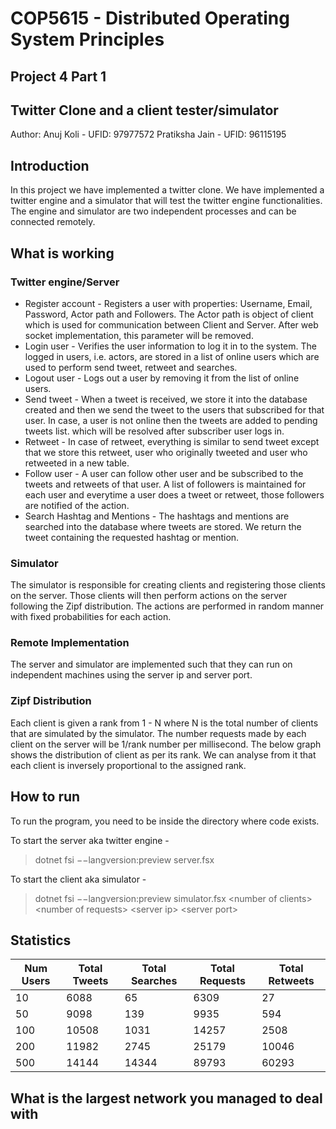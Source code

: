 # COP5615 - Distributed Operating System Principles
## Project 4 Part 1 
## Twitter Clone and a client tester/simulator

Author: 
Anuj Koli - UFID: 97977572 
Pratiksha Jain - UFID: 96115195

## Introduction
In this project we have implemented a twitter clone. We have implemented a twitter engine and a simulator that will test the twitter engine functionalities. The engine and simulator are two independent processes and can be connected remotely.  

## What is working
### Twitter engine/Server

- Register account - Registers a user with properties: Username, Email, Password, Actor path and Followers. The Actor path is object of client which is used for communication between Client and Server. After web socket implementation, this parameter will be removed. 
- Login user - Verifies the user information to log it in to the system. The logged in users, i.e. actors, are stored in a list of online users which are used to perform send tweet, retweet and searches. 
- Logout user - Logs out a user by removing it from the list of online users.
- Send tweet - When a tweet is received, we store it into the database created and then we send the tweet to the users that subscribed for that user. In case, a user is not online then the tweets are added to pending tweets list. which will be resolved after subscriber user logs in.
- Retweet - In case of retweet, everything is similar to send tweet except that we store this retweet, user who originally tweeted and user who retweeted in a new table. 
- Follow user - A user can follow other user and be subscribed to the tweets and retweets of that user. A list of followers is maintained for each user and everytime a user does a tweet or retweet, those followers are notified of the action.
- Search Hashtag and Mentions - The hashtags and mentions are searched into the database where tweets are stored. We return the tweet containing the requested hashtag or mention.


### Simulator
The simulator is responsible for creating clients and registering those clients on the server. Those clients will then perform actions on the server following the Zipf distribution. The actions are performed in random manner with fixed probabilities for each action.

### Remote Implementation
The server and simulator are implemented such that they can run on independent machines using the server ip and server port.

### Zipf Distribution 
Each client is given a rank from 1 - N where N is the total number of clients that are simulated by the simulator. The number requests made by each client on the server will be 1/rank number per millisecond. The below graph shows the distribution of client as per its rank. We can analyse from it that each client is inversely proportional to the assigned rank.

## How to run

To run the program, you need to be inside the directory where code exists.

To start the server aka twitter engine -
> dotnet fsi $--$langversion:preview server.fsx


To start the client aka simulator -
> dotnet fsi $--$langversion:preview simulator.fsx $<$number of clients$>$ $<$number of requests$>$ $<$server ip$>$ $<$server port$>$

## Statistics

| Num Users | Total Tweets | Total Searches | Total Requests | Total Retweets |
|-----------|--------------|----------------|----------------|----------------|
| 10  	    | 6088	       | 65	            | 6309	         |  27            |
| 50	    | 9098	       | 139	        | 9935	         |  594           |
| 100	    | 10508	       | 1031	        | 14257	         |  2508          |
| 200	    | 11982	       | 2745	        | 25179	         |  10046         |
| 500	    | 14144	       | 14344	        | 89793	         |  60293         |

## What is the largest network you managed to deal with

